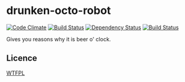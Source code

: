 drunken-octo-robot
===
[![Code Climate](http://img.shields.io/codeclimate/github/eiriksm/drunken-octo-robot.svg)](https://codeclimate.com/github/eiriksm/drunken-octo-robot)
[![Build Status](https://travis-ci.org/eiriksm/drunken-octo-robot.svg)](https://travis-ci.org/eiriksm/drunken-octo-robot)
[![Dependency Status](https://david-dm.org/eiriksm/drunken-octo-robot.svg?theme=shields.io)](https://david-dm.org/eiriksm/drunken-octo-robot)
[![Build Status](https://drone.io/github.com/eiriksm/drunken-octo-robot/status.png)](https://drone.io/github.com/eiriksm/drunken-octo-robot/latest)

Gives you reasons why it is beer o' clock.

## Licence
[WTFPL](http://en.wikipedia.org/wiki/WTFPL)
